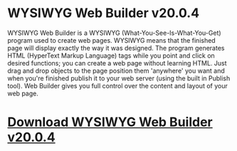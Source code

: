 # WYSIWYG Web Builder v20.0.4

WYSIWYG Web Builder is a WYSIWYG (What-You-See-Is-What-You-Get) program used to create web pages. WYSIWYG means that the finished page will display exactly the way it was designed. The program generates HTML (HyperText Markup Language) tags while you point and click on desired functions; you can create a web page without learning HTML. Just drag and drop objects to the page position them 'anywhere' you want and when you're finished publish it to your web server (using the built in Publish tool). Web Builder gives you full control over the content and layout of your web page.

# [Download WYSIWYG Web Builder v20.0.4](https://developer.team/web-development/35289-wysiwyg-web-builder-v2004.html)
